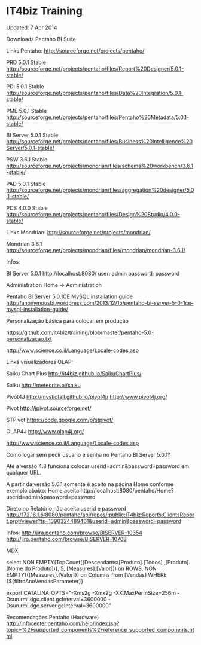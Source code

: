 IT4biz Training
========

Updated: 7 Apr 2014

Downloads Pentaho BI Suite

Links Pentaho:
http://sourceforge.net/projects/pentaho/

PRD 5.0.1 Stable
http://sourceforge.net/projects/pentaho/files/Report%20Designer/5.0.1-stable/

PDI 5.0.1 Stable
http://sourceforge.net/projects/pentaho/files/Data%20Integration/5.0.1-stable/

PME 5.0.1 Stable
http://sourceforge.net/projects/pentaho/files/Pentaho%20Metadata/5.0.1-stable/

BI Server 5.0.1 Stable
http://sourceforge.net/projects/pentaho/files/Business%20Intelligence%20Server/5.0.1-stable/

PSW 3.6.1 Stable
http://sourceforge.net/projects/mondrian/files/schema%20workbench/3.6.1-stable/

PAD 5.0.1 Stable
http://sourceforge.net/projects/mondrian/files/aggregation%20designer/5.0.1-stable/

PDS 4.0.0 Stable
http://sourceforge.net/projects/pentaho/files/Design%20Studio/4.0.0-stable/

Links Mondrian:
http://sourceforge.net/projects/mondrian/

Mondrian 3.6.1
http://sourceforge.net/projects/mondrian/files/mondrian/mondrian-3.6.1/

Infos:

BI Server 5.0.1
http://localhost:8080/
user: admin
password: password

Administration
Home -> Administration

Pentaho BI Server 5.0.1CE MySQL installation guide
http://anonymousbi.wordpress.com/2013/12/15/pentaho-bi-server-5-0-1ce-mysql-installation-guide/

Personalização básica para colocar em produção

https://github.com/it4biz/training/blob/master/pentaho-5.0-personalizacao.txt


http://www.science.co.il/Language/Locale-codes.asp

Links visualizadores OLAP:

Saiku Chart Plus
http://it4biz.github.io/SaikuChartPlus/

Saiku
http://meteorite.bi/saiku

Pivot4J
http://mysticfall.github.io/pivot4j/
http://www.pivot4j.org/

Pivot
http://jpivot.sourceforge.net/

STPivot
https://code.google.com/p/stpivot/

OLAP4J
http://www.olap4j.org/

http://www.science.co.il/Language/Locale-codes.asp

Como logar sem pedir usuario e senha no Pentaho BI Server 5.0.1?

Até a versão 4.8 funciona colocar userid=admin&password=password em qualquer URL.

A partir da versão 5.0.1 somente é aceito na página Home conforme exemplo abaixo:
Home aceita
http://localhost:8080/pentaho/Home?userid=admin&password=password

Direto no Relatório não aceita userid e password
http://172.16.1.6:8080/pentaho/api/repos/:public:IT4biz:Reports:ClientsReport.prpt/viewer?ts=1390324489461&userid=admin&password=password

Infos:
http://jira.pentaho.com/browse/BISERVER-10354
http://jira.pentaho.com/browse/BISERVER-10708


MDX

 select NON EMPTY(TopCount({Descendants([Produto].[Todos] ,[Produto].[Nome do Produto])}, 5, [Measures].[Valor])) on ROWS, 
 NON EMPTY({[Measures].[Valor]}) on Columns 
 from [Vendas]
 WHERE {${filtroAnoVendasParameter}}
          
          
export CATALINA_OPTS="-Xms2g -Xmx2g -XX:MaxPermSize=256m -Dsun.rmi.dgc.client.gcInterval=3600000 -Dsun.rmi.dgc.server.gcInterval=3600000"

Recomendações Pentaho (Hardware)
http://infocenter.pentaho.com/help/index.jsp?topic=%2Fsupported_components%2Freference_supported_components.html

